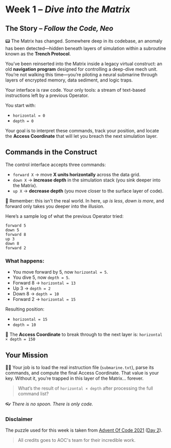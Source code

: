 # Week 1 – *Dive into the Matrix*
## The Story – *Follow the Code, Neo*

📟 The Matrix has changed. Somewhere deep in its codebase, an anomaly has been detected—hidden beneath layers of simulation within a subroutine known as the **Trench Protocol**.

You’ve been reinserted into the Matrix inside a legacy virtual construct: an old **navigation program** designed for controlling a deep-dive mech unit. You’re not walking this time—you’re piloting a neural submarine through layers of encrypted memory, data sediment, and logic traps.

Your interface is raw code. Your only tools: a stream of text-based instructions left by a previous Operator.

You start with:

* `horizontal = 0`
* `depth = 0`

Your goal is to interpret these commands, track your position, and locate the **Access Coordinate** that will let you breach the next simulation layer.

## Commands in the Construct

The control interface accepts three commands:

* `forward X` → move **X units horizontally** across the data grid.
* `down X` → **increase depth** in the simulation stack (you sink deeper into the Matrix).
* `up X` → **decrease depth** (you move closer to the surface layer of code).

🧠 Remember: this isn't the real world. In here, *up is less*, *down is more*, and forward only takes you deeper into the illusion.

Here’s a sample log of what the previous Operator tried:

```
forward 5
down 5
forward 8
up 3
down 8
forward 2
```

### What happens:

* You move forward by 5, now `horizontal = 5`.
* You dive 5, now `depth = 5`.
* Forward 8 → `horizontal = 13`
* Up 3 → `depth = 2`
* Down 8 → `depth = 10`
* Forward 2 → `horizontal = 15`

Resulting position:

* `horizontal = 15`
* `depth = 10`

📌 The **Access Coordinate** to break through to the next layer is:
`horizontal × depth = 150`

## Your Mission

🧑‍💻 Your job is to load the real instruction file (`submarine.txt`), parse its commands, and compute the final Access Coordinate. That value is your key. Without it, you’re trapped in this layer of the Matrix… forever.

> What’s the result of `horizontal × depth` after processing the full command list?

👓 *There is no spoon. There is only code.*

### Disclaimer
The puzzle used for this week is taken from [Advent Of Code 2021](https://adventofcode.com/2021) ([Day 2](https://adventofcode.com/2021/day/2)).
> All credits goes to AOC's team for their incredible work.